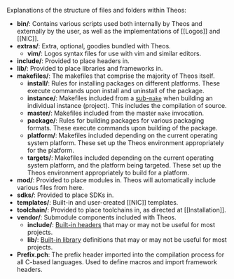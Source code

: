Explanations of the structure of files and folders within Theos:

* **bin/**: Contains various scripts used both internally by Theos and externally by the user, as well as the implementations of [[Logos]] and [[NIC]].
* **extras/**: Extra, optional, goodies bundled with Theos.
  * **vim/**: Logos syntax files for use with vim and similar editors.
* **include/**: Provided to place headers in.
* **lib/**: Provided to place libraries and frameworks in.
* **makefiles/**: The makefiles that comprise the majority of Theos itself.
  * **install/**: Rules for installing packages on different platforms. These execute commands upon install and uninstall of the package.
  * **instance/**: Makefiles included from a [sub-`make`](https://www.gnu.org/software/make/manual/html_node/Recursion.html) when building an individual instance (project). This includes the compilation of source.
  * **master/**: Makefiles included from the master `make` invocation.
  * **package/**: Rules for building packages for various packaging formats. These execute commands upon building of the package.
  * **platform/**: Makefiles included depending on the current operating system platform. These set up the Theos environment appropriately for the platform.
  * **targets/**: Makefiles included depending on the current operating system platform, and the platform being targeted. These set up the Theos environment appropriately to build for a platform.
* **mod/**: Provided to place modules in. Theos will automatically include various files from here.
* **sdks/**: Provided to place SDKs in.
* **templates/**: Built-in and user-created [[NIC]] templates.
* **toolchain/**: Provided to place toolchains in, as directed at [[Installation]].
* **vendor/**: Submodule components included with Theos.
  * **include/**: [Built-in headers](https://github.com/theos/headers) that may or may not be useful for most projects.
  * **lib/**: [Built-in library](https://github.com/theos/lib) definitions that may or may not be useful for most projects.
* **Prefix.pch**: The prefix header imported into the compilation process for all C-based languages. Used to define macros and import framework headers.